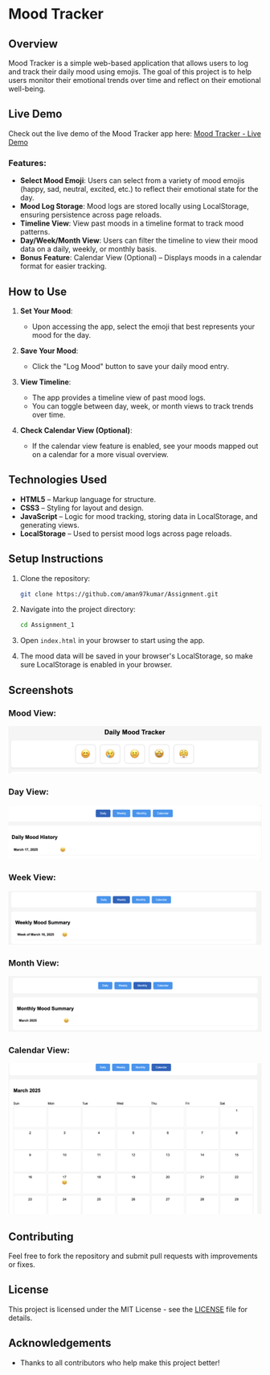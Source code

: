 # Mood Tracker

## Overview

Mood Tracker is a simple web-based application that allows users to log and track their daily mood using emojis. The goal of this project is to help users monitor their emotional trends over time and reflect on their emotional well-being.

## Live Demo

Check out the live demo of the Mood Tracker app here: [Mood Tracker - Live Demo](https://master-ji-hulp.vercel.app/)

### Features:
- **Select Mood Emoji**: Users can select from a variety of mood emojis (happy, sad, neutral, excited, etc.) to reflect their emotional state for the day.
- **Mood Log Storage**: Mood logs are stored locally using LocalStorage, ensuring persistence across page reloads.
- **Timeline View**: View past moods in a timeline format to track mood patterns.
- **Day/Week/Month View**: Users can filter the timeline to view their mood data on a daily, weekly, or monthly basis.
- **Bonus Feature**: Calendar View (Optional) – Displays moods in a calendar format for easier tracking.

## How to Use

1. **Set Your Mood**: 
   - Upon accessing the app, select the emoji that best represents your mood for the day.
   
2. **Save Your Mood**: 
   - Click the "Log Mood" button to save your daily mood entry.

3. **View Timeline**: 
   - The app provides a timeline view of past mood logs.
   - You can toggle between day, week, or month views to track trends over time.

4. **Check Calendar View (Optional)**: 
   - If the calendar view feature is enabled, see your moods mapped out on a calendar for a more visual overview.

## Technologies Used

- **HTML5** – Markup language for structure.
- **CSS3** – Styling for layout and design.
- **JavaScript** – Logic for mood tracking, storing data in LocalStorage, and generating views.
- **LocalStorage** – Used to persist mood logs across page reloads.
  
## Setup Instructions

1. Clone the repository:

    ```bash
    git clone https://github.com/aman97kumar/Assignment.git

    ```

2. Navigate into the project directory:

    ```bash
    cd Assignment_1
    ```

3. Open `index.html` in your browser to start using the app.

4. The mood data will be saved in your browser's LocalStorage, so make sure LocalStorage is enabled in your browser.

## Screenshots

### Mood View:
![Mood View Screenshot](assets/image1.png)

### Day View:
![Day View Screenshot](assets/image2.png)

### Week View:
![Week View Screenshot](assets/image3.png)

### Month View:
![Month View Screenshot](assets/image4.png)

### Calendar View:
![Calendar View Screenshot](assets/image5.png)

## Contributing

Feel free to fork the repository and submit pull requests with improvements or fixes.

## License

This project is licensed under the MIT License - see the [LICENSE](LICENSE) file for details.

## Acknowledgements

- Thanks to all contributors who help make this project better!
